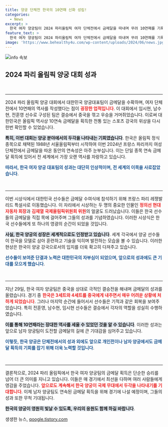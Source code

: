 ```yaml
---
title: 양궁 단체전 한국의 10연패 신화 성립!
categories:
  - News
excerpt: >
  한국 여자 양궁팀이 2024 파리올림픽 여자 단체전에서 금메달을 따내며 무려 10연패를 기록했습니다. 전훈영, 남수현, 임시현의 완벽한 합작으로 중국을 꺾고 금빛 경쾌함을 만끽한 현장을 놓치지 마세요!
feature_text: >
  한국 여자 양궁팀이 2024 파리올림픽 여자 단체전에서 금메달을 따내며 무려 10연패를 기록했습니다. 전훈영, 남수현, 임시현의 완벽한 합작으로 중국을 꺾고 금빛 경쾌함을 만끽한 현장을 놓치지 마세요!
image: 'https://www.behealthy4u.com/wp-content/uploads/2024/06/news.jpg'
---
```


<p><img src="https://www.behealthy4u.com/wp-content/uploads/2024/06/news.jpg" alt="info 속보" /></p>

<h2 data-ke-size="size26">2024 파리 올림픽 양궁 대회 성과</h2>

<p data-ke-size="size16">&nbsp;</p>

<hr>

<p data-ke-size="size16">2024 파리 올림픽 양궁 대회에서 대한민국 양궁대표팀이 금메달을 수확하며, 여자 단체전에서 10연패의 역사를 작성했다는 점이 <b><span style="color: #ee2323;">굉장한 업적입니다</span></b>. 이 대회에서 임시현, 남수현, 전훈영 선수로 구성된 팀은 결승에서 중국을 꺾고 우승을 거머쥐었습니다. 이로써 대한민국은 올림픽 역사상 10연속 금메달을 획득한 전통 있는 스포츠 강국의 위상을 다시 한번 확인할 수 있었습니다.</p>

<p data-ke-size="size16"><b><span style="background-color: #21538527;">특히, 이번 대회는 양궁 분야에서의 두각을 나타내는 기회였습니다</span></b>. 한국은 올림픽 정식 종목으로 채택된 1988년 서울올림픽부터 시작하여 이번 2024년 프랑스 파리까지 여성 단체전에서 금메달을 따온 동안의 연속성은 아주 눈부십니다. 이는 단일 종목 연속 금메달 획득에 있어서 전 세계에서 가장 오랜 역사를 자랑하고 있습니다.</p>

<p data-ke-size="size16"><b><span style="color: #1a5490;">따라서, 한국 여자 양궁 대표팀의 성과는 대단히 인상적이며, 전 세계의 이목을 사로잡았습니다</span></b>.</p>

<p data-ke-size="size16">&nbsp;</p>

<hr>

<p data-ke-size="size16">이번 시상식에서 대한민국 선수들은 금메달 수여식에 참석하기 위해 프랑스 파리 레쟁발리드 특설사로 이동했습니다. 이 자리에서 시상하는 두 명의 중요한 인물인 <b><span style="color: #ee2323;">정의선 현대자동차 회장</span></b>과 <b><span style="color: #ee2323;">김재열 국제올림픽위원회 위원</span></b>의 얼굴도 드러났습니다. 이들은 한국 선수들의 금메달을 직접 목에 걸어주며 그들의 성과를 기념하였습니다. 이러한 시상식은 한국 선수들에게 또 하나의 영광의 순간이 되었을 것입니다.</p>

<p data-ke-size="size16"><b><span style="background-color: #21538527;">사실, 한국 양궁의 성장은 세계적으로도 인정받고 있습니다</span></b>. 세계 각국에서 양궁 선수들이 한국을 모델로 삼아 훈련하고 기술을 익히며 발전하는 모습을 볼 수 있습니다. 이러한 현상은 한국이 양궁 강국으로서의 입지를 더욱 확고히 다져주고 있습니다.</p>

<p data-ke-size="size16"><b><span style="color: #1a5490;">선수들이 보여준 단결과 노력은 대한민국의 자부심이 되었으며, 앞으로의 성과에도 큰 기대를 모으게 했습니다</span></b>.</p>

<p data-ke-size="size16">&nbsp;</p>

<hr>

<p data-ke-size="size16">지난 29일, 한국 여자 양궁팀은 중국을 상대로 극적인 결승전을 해내며 금메달의 성과를 올렸습니다. 경기 중 <b><span style="color: #ee2323;">한국은 3세트와 4세트를 중국에게 내주면서 매우 어려운 상황에 처하게 되었습니다</span></b>. 그러나 마지막 순간에 들어서서 선수들은 기적과 같은 회복을 보여주었습니다. 특히 전훈영, 남수현, 임시현 선수들은 결승에서 각자의 역할을 성실히 수행하였습니다.</p>

<p data-ke-size="size16"><b><span style="background-color: #21538527;">이를 통해 10연패라는 장대한 역사를 세울 수 있었던 것을 알 수 있습니다</span></b>. 이러한 성과는 앞으로 남자 양궁팀이 도전할 금메달의 길에 큰 기대감을 심어주고 있습니다.</p>

<p data-ke-size="size16"><b><span style="color: #1a5490;">이렇듯, 한국 양궁은 단체전에서의 성과 외에도 앞으로 개인전이나 남자 양궁에서도 금메달 획득의 기회를 잡기 위해 더욱 노력할 것입니다</span></b>.</p>

<p data-ke-size="size16">&nbsp;</p>

<hr>

<p data-ke-size="size16">결론적으로, 2024 파리 올림픽에서 한국 여자 양궁팀의 금메달 획득은 단순한 승리를 넘어 더 큰 의미를 지니고 있습니다. 이들은 매 경기에서 최선을 다하며 여러 사람들에게 영감을 주었습니다. <b><span style="color: #ee2323;">앞으로도 계속해서 한국 양궁이 국제 무대에서 두각을 나타내기를 기대합니다</span></b>. 이제 남자 양궁팀도 연속된 금메달 획득을 위해 경기에 나설 예정이며, 그들의 성과 또한 무척 기대됩니다.</p>

<p data-ke-size="size16"><b><span style="background-color: #21538527;">한국의 양궁이 영원히 빛날 수 있도록, 우리의 응원도 함께 하길 바랍니다</span></b>.</p>
생생한 뉴스, <a href="https://qoogle.tistory.com" rel="dofollow">qoogle.tistory.com</a>


